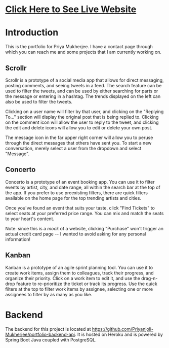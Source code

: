 # [Click Here to See Live Website](https://priyanjoli-mukherjee.github.io)

# Introduction

This is the portfolio for Priya Mukherjee. I have a contact page through which you can reach me and some projects that
I am currently working on.

## Scrollr

Scrollr is a prototype of a social media app that allows for direct messaging,
posting comments, and seeing tweets in a feed. The search feature can be used to filter the tweets, and can be used
by either searching for parts or the message or entering in a hashtag. The trends displayed on the left can also be
used to filter the tweets.

Clicking on a user name will filter by that user, and clicking on the "Replying To..." section will display the original
post that is being replied to. Clicking on the comment icon will allow the user to reply to the tweet, and clicking
the edit and delete icons will allow you to edit or delete your own post.

The message icon in the far upper right corner will allow you to peruse through the direct messages that others have
sent you. To start a new conversation, merely select a user from the dropdown and select "Message".

## Concerto

Concerto is a prototype of an event booking app. You can use it to filter events by artist,
city, and date range, all within the search bar at the top of the app. If you prefer to use preexisting filters,
there are quick filters available on the home page for the top trending artists and cities.

Once you've found an event that suits your taste, click "Find Tickets" to select seats at your preferred price range.
You can mix and match the seats to your heart's content.

Note: since this is a *mock* of a website, clicking "Purchase" won't trigger an actual credit card page -- I wanted to avoid
asking for any personal information!

## Kanban

Kanban is a prototype of an agile sprint planning tool. You can use it to create work items, assign them to colleagues,
track their progress, and organize their priority. Click on a work item to edit it, and use the drag-n-drop
feature to re-prioritize the ticket or track its progress. Use the quick filters at the top to filter work items
by assignee, selecting one or more assignees to filter by as many as you like.

# Backend

The backend for this project is located at https://github.com/Priyanjoli-Mukherjee/portfolio-backend-api. It is hosted on Heroku and is powered by Spring Boot Java coupled with PostgreSQL.